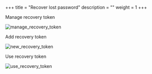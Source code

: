 +++
title = "Recover lost password"
description = ""
weight = 1
+++

Manage recovery token
<!--more-->

![manage_recovery_token](../../images/manage_recovery_token.png)

Add recovery token

![new_recovery_token](../../images/new_recovery_token.png)

Use recovery token

![use_recovery_token](../../images/recovery.png)
